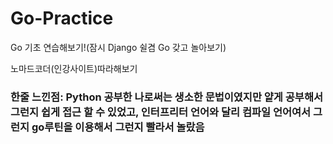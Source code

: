 # Go-Practice
 Go 기초 연습해보기!(잠시 Django 쉴겸 Go 갖고 놀아보기) 
 
 노마드코더(인강사이트)따라해보기
 
 ### 한줄 느낀점: Python 공부한 나로써는 생소한 문법이였지만 얕게 공부해서 그런지 쉽게 접근 할 수 있었고, 인터프리터 언어와 달리 컴파일 언어여서 그런지 go루틴을 이용해서 그런지 빨라서 놀랐음
